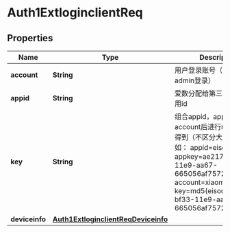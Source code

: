 # Auth1ExtloginclientReq

## Properties
Name | Type | Description | Notes
------------ | ------------- | ------------- | -------------
**account** | **String** | 用户登录账号（不能使用admin登录） | 
**appid** | **String** | 爱数分配给第三方系统的应用id | 
**key** | **String** | 组合appid，appkey，account后进行md5算法后得到（不区分大小写）  例如：  appid&#x3D;eisoo  appkey&#x3D;ae217ce4-bf33-11e9-aa67-665056af7572  account&#x3D;xiaoming  key&#x3D;md5(eisooae217ce4-bf33-11e9-aa67-665056af7572xiaoming) | 
**deviceinfo** | [**Auth1ExtloginclientReqDeviceinfo**](Auth1ExtloginclientReqDeviceinfo.md) |  |  [optional]
